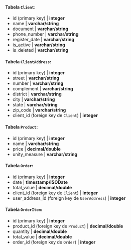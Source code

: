 #### Tabela `Client`:

-   id (primary key) | **integer**
-   name | **varchar/string**
-   document | **varchar/string**
-   phone_number | **varchar/string**
-   register_date | **varchar/string**
-   is_active | **varchar/string**
-   is_deleted | **varchar/string**

#### Tabela `ClientAddress`:

-   id (primary key) | **integer**
-   street | **varchar/string**
-   number | **varchar/string**
-   complement | **varchar/string**
-   district | **varchar/string**
-   city | **varchar/string**
-   state | **varchar/string**
-   zip_code | **varchar/string**
-   client_id (foreign key de `Client`) | **integer**

#### Tabela `Product`:

-   id (primary key) | **integer**
-   name | **varchar/string**
-   price | **decimal/double**
-   unity_measure | **varchar/string**

#### Tabela `Order`:

-   id (primary key) | **integer**
-   date | **timestamp/ISODate**
-   total_value | **decimal/double**
-   client_id (foreign key de `Client`) | **integer**
-   user_address_id (foreign key de `UserAddress`) | **integer**

#### Tabela `OrderItem`:

-   id (primary key) | **integer**
-   product_id (foreign key de `Product`) | **decimal/double**
-   quantity | **decimal/double**
-   total_value | **decimal/double**
-   order_id (foreign key de `Order`) | **integer**
